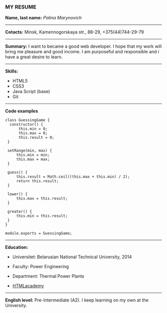 ### MY RESUME

**Name, last name:**  *Palina Marynovich*
***
**Cotacts:** Minsk, Kamennogorskaya str., 88-29, +375(44)744-29-79
***
**Summary:** 
I want to became a good web developer. I hope that my work will bring me pleasure and good income. I am purposeful and responsible and i have a great desire to learn.
***
**Skills:**
* HTML5
* CSS3
* Java Script (base)
* Git
***
**Code examples**

    class GuessingGame {
      constructor() {
          this.min = 0;
          this.max = 0;
          this.result = 0;
     }

     setRange(min, max) {
         this.min = min;
         this.max = max;
     }

     guess() {
         this.result = Math.ceil((this.max + this.min) / 2);
         return this.result;
     }

     lower() {
         this.max = this.result;
     }

     greater() {
         this.min = this.result;
     }
    }

    module.exports = GuessingGame;

***
**Education:**  
* Universitet: Belarusian National Technical University, 2014
* Faculty: Power Engineering
* Department: Thermal Power Plants

* [HTMLacademy](https://htmlacademy.ru/profile/id1196941)
***
**English level:** Pre-Intermediate (A2). I keep learning on my own at the University.

